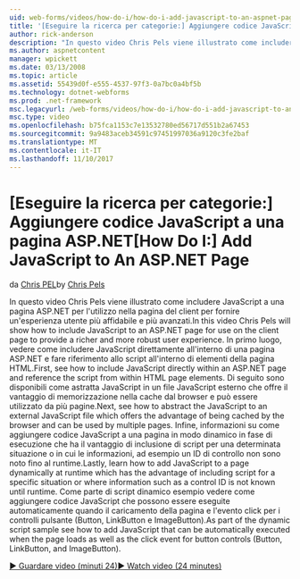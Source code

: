 ```yaml
---
uid: web-forms/videos/how-do-i/how-do-i-add-javascript-to-an-aspnet-page
title: '[Eseguire la ricerca per categorie:] Aggiungere codice JavaScript a una pagina ASP.NET | Documenti Microsoft'
author: rick-anderson
description: "In questo video Chris Pels viene illustrato come includere JavaScript a una pagina ASP.NET per l'utilizzo nella pagina del client per fornire un'esperienza utente più affidabile e più avanzati..."
ms.author: aspnetcontent
manager: wpickett
ms.date: 03/13/2008
ms.topic: article
ms.assetid: 55439d0f-e555-4537-97f3-0a7bc0a4bf5b
ms.technology: dotnet-webforms
ms.prod: .net-framework
msc.legacyurl: /web-forms/videos/how-do-i/how-do-i-add-javascript-to-an-aspnet-page
msc.type: video
ms.openlocfilehash: b75fca1153c7e13532780ed56717d551b2a67453
ms.sourcegitcommit: 9a9483aceb34591c97451997036a9120c3fe2baf
ms.translationtype: MT
ms.contentlocale: it-IT
ms.lasthandoff: 11/10/2017
---
```

<a name="how-do-i-add-javascript-to-an-aspnet-page"></a><span data-ttu-id="67ff6-103">[Eseguire la ricerca per categorie:] Aggiungere codice JavaScript a una pagina ASP.NET</span><span class="sxs-lookup"><span data-stu-id="67ff6-103">[How Do I:] Add JavaScript to An ASP.NET Page</span></span>
====================
<span data-ttu-id="67ff6-104">da [Chris PEL](https://twitter.com/chrispels)</span><span class="sxs-lookup"><span data-stu-id="67ff6-104">by [Chris Pels](https://twitter.com/chrispels)</span></span>

<span data-ttu-id="67ff6-105">In questo video Chris Pels viene illustrato come includere JavaScript a una pagina ASP.NET per l'utilizzo nella pagina del client per fornire un'esperienza utente più affidabile e più avanzati.</span><span class="sxs-lookup"><span data-stu-id="67ff6-105">In this video Chris Pels will show how to include JavaScript to an ASP.NET page for use on the client page to provide a richer and more robust user experience.</span></span> <span data-ttu-id="67ff6-106">In primo luogo, vedere come includere JavaScript direttamente all'interno di una pagina ASP.NET e fare riferimento allo script all'interno di elementi della pagina HTML.</span><span class="sxs-lookup"><span data-stu-id="67ff6-106">First, see how to include JavaScript directly within an ASP.NET page and reference the script from within HTML page elements.</span></span> <span data-ttu-id="67ff6-107">Di seguito sono disponibili come astratta JavaScript in un file JavaScript esterno che offre il vantaggio di memorizzazione nella cache dal browser e può essere utilizzato da più pagine.</span><span class="sxs-lookup"><span data-stu-id="67ff6-107">Next, see how to abstract the JavaScript to an external JavaScript file which offers the advantage of being cached by the browser and can be used by multiple pages.</span></span> <span data-ttu-id="67ff6-108">Infine, informazioni su come aggiungere codice JavaScript a una pagina in modo dinamico in fase di esecuzione che ha il vantaggio di inclusione di script per una determinata situazione o in cui le informazioni, ad esempio un ID di controllo non sono noto fino al runtime.</span><span class="sxs-lookup"><span data-stu-id="67ff6-108">Lastly, learn how to add JavaScript to a page dynamically at runtime which has the advantage of including script for a specific situation or where information such as a control ID is not known until runtime.</span></span> <span data-ttu-id="67ff6-109">Come parte di script dinamico esempio vedere come aggiungere codice JavaScript che possono essere eseguite automaticamente quando il caricamento della pagina e l'evento click per i controlli pulsante (Button, LinkButton e ImageButton).</span><span class="sxs-lookup"><span data-stu-id="67ff6-109">As part of the dynamic script sample see how to add JavaScript that can be automatically executed when the page loads as well as the click event for button controls (Button, LinkButton, and ImageButton).</span></span>

[<span data-ttu-id="67ff6-110">&#9654; Guardare video (minuti 24)</span><span class="sxs-lookup"><span data-stu-id="67ff6-110">&#9654; Watch video (24 minutes)</span></span>](https://channel9.msdn.com/Blogs/ASP-NET-Site-Videos/how-do-i-add-javascript-to-an-aspnet-page)
